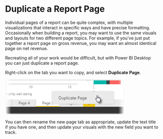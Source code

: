 <properties
   pageTitle="Duplicate a Report Page"
   description="Save time with similar report page layouts"
   services="powerbi"
   documentationCenter=""
   authors="davidiseminger"
   manager="mblythe"
   backup=""
   editor=""
   tags=""
   qualityFocus="no"
   qualityDate=""
   featuredVideoId="UOKbxTXZrWw"
   featuredVideoThumb=""
   courseDuration="2m"/>

<tags
   ms.service="powerbi"
   ms.devlang="NA"
   ms.topic="get-started-article"
   ms.tgt_pltfrm="NA"
   ms.workload="powerbi"
   ms.date="09/29/2016"
   ms.author="davidi"/>

# Duplicate a Report Page

Individual pages of a report can be quite complex, with multiple visualizations that interact in specific ways and have precise formatting. Occasionally when building a report, you may want to use the same visuals and layouts for two different page topics. For example, if you've just put together a report page on gross revenue, you may want an almost identical page on net revenue.

Recreating all of your work would be difficult, but with Power BI Desktop you can just duplicate a report page.

Right-click on the tab you want to copy, and select <bpt id="p1">**</bpt>Duplicate Page<ept id="p1">**</ept>.

![](media/powerbi-learning-3-11b-duplicate-page/3-11b_1.png)

You can then rename the new page tab as appropriate, update the text title if you have one, and then update your visuals with the new field you want to track.
